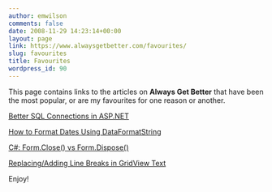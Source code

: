 ```yaml
---
author: emwilson
comments: false
date: 2008-11-29 14:23:14+00:00
layout: page
link: https://www.alwaysgetbetter.com/favourites/
slug: favourites
title: Favourites
wordpress_id: 90
---
```


This page contains links to the articles on **Always Get Better** that have been the most popular, or are my favourites for one reason or another.

[Better SQL Connections in ASP.NET](/blog/2008/02/15/sql-connections-in-aspnet-what-you-learned-is-wrong/)

[How to Format Dates Using DataFormatString](/blog/2008/01/20/how-to-format-dates-using-dataformatstring/)

[C#: Form.Close() vs Form.Dispose()](/blog/2008/04/04/c-formclose-vs-formdispose/)

[Replacing/Adding Line Breaks in GridView Text](/blog/2008/05/27/replacing-adding-line-breaks-in-gridview-text/)

Enjoy!
